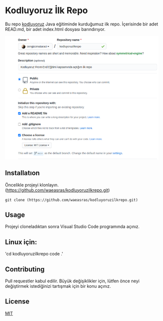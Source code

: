# Kodluyoruz İlk Repo
Bu repo [kodluyoruz](www.kodluyoruz.org.tr) Java eğitiminde kurduğumuz ilk repo. İçerisinde bir adet READ.md, bir adet index.html dosyası barındırıyor.

![resim](github.png)

## Installatıon
Öncelikle projeyi klonlayın.(https://github.com/waeasras/kodluyoruzilkrepo.git)

`git clone (https://github.com/waeasras/kodluyoruzilkrepo.git)`

## Usage
Projeyi cloneladıktan sonra Visual Studio Code programında açınız.

## Linux için:

'cd kodluyoruzilkrepo code .'

## Contributing
Pull requestler kabul edilir. Büyük değişiklikler için, lütfen önce neyi değiştirmek istediğinizi tartışmak için bir konu açınız.

## License
[MIT](https://choosealicense.com/licenses/mit/)

